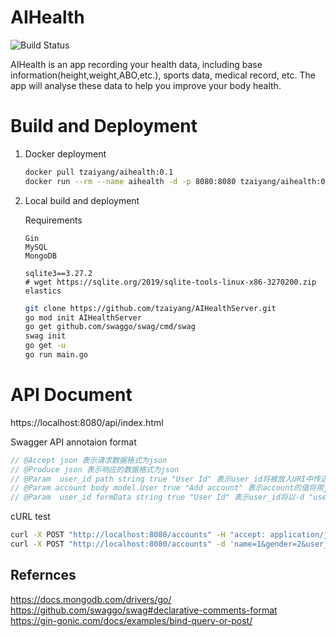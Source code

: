 # AIHealth
![Build Status](https://www.travis-ci.com/tzaiyang/AIHealthServer.svg?branch=master)

AIHealth is an app recording your health data, including base information(height,weight,ABO,etc.), sports data, medical record, etc. The app will analyse these data to help you improve your body health.

# Build and Deployment
1. Docker deployment

    ```bash
    docker pull tzaiyang/aihealth:0.1
    docker run --rm --name aihealth -d -p 8080:8080 tzaiyang/aihealth:0.1
    ```

2. Local build and deployment

    Requirements
    ```
    Gin  
    MySQL
    MongoDB

    sqlite3==3.27.2
    # wget https://sqlite.org/2019/sqlite-tools-linux-x86-3270200.zip
    elastics
    ```

    ```bash
    git clone https://github.com/tzaiyang/AIHealthServer.git
    go mod init AIHealthServer
    go get github.com/swaggo/swag/cmd/swag
    swag init
    go get -u 
    go run main.go
    ```



# API Document
https://localhost:8080/api/index.html

Swagger API annotaion format

```go
// @Accept json 表示请求数据格式为json
// @Produce json 表示响应的数据格式为json
// @Param  user_id path string true "User Id" 表示user_id将被放入URI中传送给服务器
// @Param account body model.User true "Add account" 表示account的值将用json字符串格式传送给服务器。
// @Param  user_id formData string true "User Id" 表示user_id将以-d "user_id=1234&name=Ryan"的形式传给服务器
```

cURL test 
```bash
curl -X POST "http://localhost:8080/accounts" -H "accept: application/json" -H "Content-Type: application/json" -d '{"user_id":"13","name":"1","gender":"2"}'
curl -X POST "http://localhost:8080/accounts" -d 'name=1&gender=2&user_id=14'
```

## Refernces
https://docs.mongodb.com/drivers/go/  
https://github.com/swaggo/swag#declarative-comments-format  
https://gin-gonic.com/docs/examples/bind-query-or-post/
